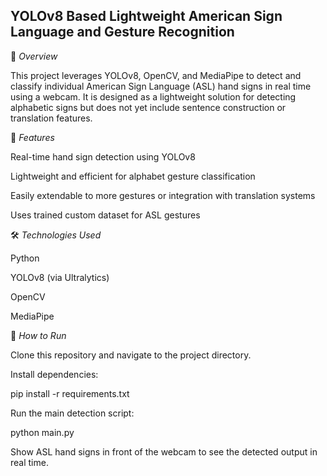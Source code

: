 ## YOLOv8 Based Lightweight American Sign Language and Gesture Recognition

📌 *Overview*

This project leverages YOLOv8, OpenCV, and MediaPipe to detect and classify individual American Sign Language (ASL) hand signs in real time using a webcam. It is designed as a lightweight solution for detecting alphabetic signs but does not yet include sentence construction or translation features.

🎯 *Features*

Real-time hand sign detection using YOLOv8

Lightweight and efficient for alphabet gesture classification

Easily extendable to more gestures or integration with translation systems

Uses trained custom dataset for ASL gestures

🛠️ *Technologies Used*

Python

YOLOv8 (via Ultralytics)

OpenCV

MediaPipe

🚀 *How to Run*

Clone this repository and navigate to the project directory.

Install dependencies:

pip install -r requirements.txt

Run the main detection script:

python main.py

Show ASL hand signs in front of the webcam to see the detected output in real time.
